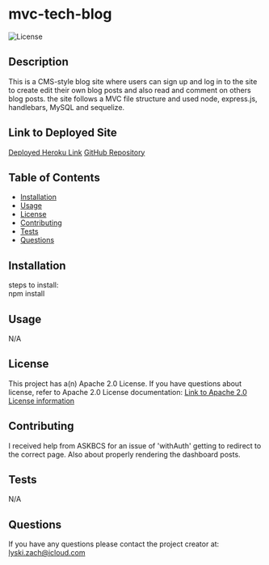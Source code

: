 # mvc-tech-blog
  ![License](https://img.shields.io/badge/License-Apache_2.0-blue.svg)

  ## Description

  This is a CMS-style blog site where users can sign up and log in to the site to create edit their own blog posts and also read and comment on others blog posts. 
  the site follows a MVC file structure and used node, express.js, handlebars, MySQL and sequelize. 

  ## Link to Deployed Site
<!-- give herokue link here  -->
[Deployed Heroku Link](https://zachs-mvc-tech-blog-5b86eaefccea.herokuapp.com/)
[GitHub Repository](https://github.com/lyskizach/mvc-tech-blog)

  ## Table of Contents

  - [Installation](#installation)
  - [Usage](#usage)
  - [License](#license)
  - [Contributing](#contributing)
  - [Tests](#tests)
  - [Questions](#questions)

  ## Installation

  steps to install:  
  npm install

  ## Usage 

  N/A

  ## License

  This project has a(n) Apache 2.0 License. 
  If you have questions about license, refer to Apache 2.0 License documentation: [Link to Apache 2.0 License information](https://opensource.org/licenses/Apache-2.0) 


  ## Contributing 
  I received help from ASKBCS for an issue of 'withAuth' getting to redirect to the correct page. Also about properly rendering the dashboard posts.

  ## Tests 

 N/A

  ## Questions

  If you have any questions please contact the project creator at: lyski.zach@icloud.com